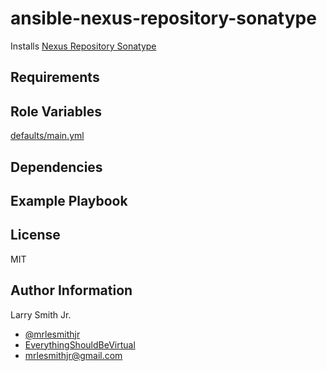 # ansible-nexus-repository-sonatype

Installs [Nexus Repository Sonatype](https://www.sonatype.com/nexus-repository-oss)

## Requirements

## Role Variables

[defaults/main.yml](defaults/main.yml)

## Dependencies

## Example Playbook

## License

MIT

## Author Information

Larry Smith Jr.

- [@mrlesmithjr](https://www.twitter.com/mrlesmithjr)
- [EverythingShouldBeVirtual](http://everythingshouldbevirtual.com)
- [mrlesmithjr@gmail.com](mailto:mrlesmithjr@gmail.com)
